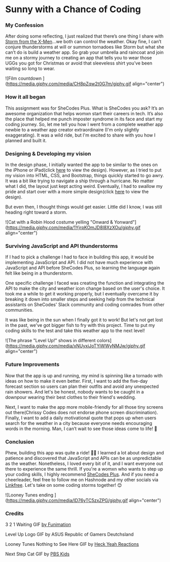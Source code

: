 # Sunny with a Chance of Coding

### My Confession

After doing some reflecting, I just realized that there’s one thing I share with [Storm from the X-Men](https://www.writeups.org/storm-x-men-ororo-marvel-comics/)...we both can control the weather. Okay fine, I can’t conjure thunderstorms at will or summon tornadoes like Storm but what she can’t do is build a weather app. So grab your umbrella and raincoat and join me on a stormy journey to creating an app that tells you to wear those UGGs you got for Christmas or avoid that sleeveless shirt you’ve been waiting so long to wear.

![Film countdown ](https://media.giphy.com/media/CH8pZqw2t0G7m/giphy.gif align="center")

### How it all began

This assignment was for SheCodes Plus. What is SheCodes you ask? It’s an awesome organization that helps womxn start their careers in tech. It’s also the place that helped me punch imposter syndrome in its face and start my coding journey. So, let me tell you how I went from a complete weather app newbie to a weather app creator extraordinaire (I'm only slightly exaggerating). It was a wild ride, but I'm excited to share with you how I planned and built it.

### Designing & Developing my vision

In the design phase, I initially wanted the app to be similar to the ones on the iPhone or iPad(click [here](https://christine558432.invisionapp.com/freehand/Weather-App-3UrunUpOO?dsid_h=9d17d4baffdac2ba9cad3557803db70deeef0c1fe7d151b2bd78e0662e7e7fbd&uid_h=cb19429214a0961b8c5081e50a3383cc5e14f21447eb677602387c6e952b9788) to view the design). However, as I tried to put my vision into HTML, CSS, and Bootstrap, things quickly started to go awry. It was a bit like trying to navigate a ship through a hurricane. No matter what I did, the layout just kept acting weird. Eventually, I had to swallow my pride and start over with a more simple design(click [here](https://christine558432.invisionapp.com/freehand/Weather-App-simple-version--qlw8gT3jc?dsid_h=d591e45069bba98869730ca0dac96db8eb1e1d56ca3a96fd8a3f795fb8d8c1d3&uid_h=cb19429214a0961b8c5081e50a3383cc5e14f21447eb677602387c6e952b9788) to view the design).

But even then, I thought things would get easier. Little did I know, I was still heading right toward a storm.

![Cat with a Robin Hood costume yelling "Onward & Yonward"](https://media.giphy.com/media/1YjrpKOmJD8l8XzXOu/giphy.gif align="center")

### Surviving JavaScript and API thunderstorms

If I had to pick a challenge I had to face in building this app, it would be implementing JavaScript and API. I did not have much experience with JavaScript and API before SheCodes Plus, so learning the language again felt like being in a thunderstorm.

One specific challenge I faced was creating the function and integrating the API to make the city and weather icon change based on the user's choice. It took me a while to get it working properly, but I eventually overcame it by breaking it down into smaller steps and seeking help from the technical assistants on SheCodes' Slack community and coding comrades from other communities.

It was like being in the sun when I finally got it to work! But let's not get lost in the past, we've got bigger fish to fry with this project. Time to put my coding skills to the test and take this weather app to the next level!

![The phrase "Level Up!" shows in different colors](https://media.giphy.com/media/xNUyxiJoTYiWWyNMJw/giphy.gif align="center")

### Future Improvements

Now that the app is up and running, my mind is spinning like a tornado with ideas on how to make it even better. First, I want to add the five-day forecast section so users can plan their outfits and avoid any unexpected rain showers. And let's be honest, nobody wants to be caught in a downpour wearing their best clothes to their friend's wedding.

Next, I want to make the app more mobile-friendly for all those tiny screens out there(Chrissy Codes does not endorse phone screen discrimination). Finally, I want to add a daily motivational quote that pops up when users search for the weather in a city because everyone needs encouraging words in the morning. Man, I can’t wait to see those ideas come to life! 🤩

### Conclusion

Phew, building this app was quite a ride! 😮‍💨 I learned a lot about design and patience and discovered that JavaScript and APIs can be as unpredictable as the weather. Nonetheless, I loved every bit of it, and I want everyone out there to experience the same thrill. If you're a womxn who wants to step up your coding skills, I highly recommend [SheCodes Plus](https://www.shecodes.io/workshops?coupon_name=SheCodesFriend). And if you need a cheerleader, feel free to follow me on Hashnode and my other socials via [Linkfree](https://linkfree.eddiehub.io/CBID2). Let's take on some coding storms together! 😊

![Looney Tunes ending ](https://media.giphy.com/media/lD76yTC5zxZPG/giphy.gif align="center")

### Credits

3 2 1 Waiting GIF [by Funimation](https://media.giphy.com/media/CH8pZqw2t0G7m/giphy.gif)

Level Up Logo GIF by ASUS Republic of Gamers Deutchsland

Looney Tunes Nothing to See Here GIF by [Heck Yeah Reactions](https://heckyeahreactiongifs.tumblr.com/post/102176386240)

Next Step Cat GIF by [PBS Kids](https://media.giphy.com/media/1YjrpKOmJD8l8XzXOu/giphy.gif)